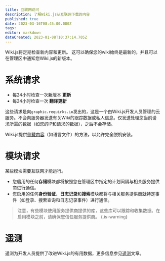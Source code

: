 ```yaml
---
title: 互联网访问
description: 了解Wiki.js从互联网下载的内容
published: true
date: 2023-03-16T08:45:00.000Z
tags: 
editor: markdown
dateCreated: 2023-01-08T10:37:14.705Z
---
```


Wiki.js将定期检查新内容和更新。
这可以确保您的wiki始终是最新的，并且可以在管理区中通知您Wiki.js的新版本。

# 系统请求

- 每24小时检查一次新版本 **更新**
- 每24小时检查一次 **翻译更新**

这些请求是向`graphic.requirks.io`发出的，这是一个由Wiki.js开发人员管理的云服务。不会向服务器发送有关Wiki的跟踪数据或私人信息。仅发送处理您当前请求所需的数据（如您的IP和请求的数据），之后不会存储。

Wiki.js提供[侧载内容](/install/sideload)（如语言文件）的方法，以允许完全脱机安装。

# 模块请求

某些模块需要互联网才能运行。

- 您启用的任何**存储**模块都将按照您在管理区中指定的计划间隔与相关服务提供商进行通信。
- 您启用的任何**身份验证**、**日志记录**和**搜索**模块都将与相关服务提供商就特定事件（如登录、搜索查询和日志记录事件）进行通信。

> 注意，有些模块使用服务提供商提供的库，这些库可以跟踪和收集数据。在启用模块之前，请确保您信任服务提供商。
{.is-warning}

# 遥测

遥测为开发人员提供了改进Wiki.js的有用数据，更多信息参见[遥测](/telemetry)文章。
